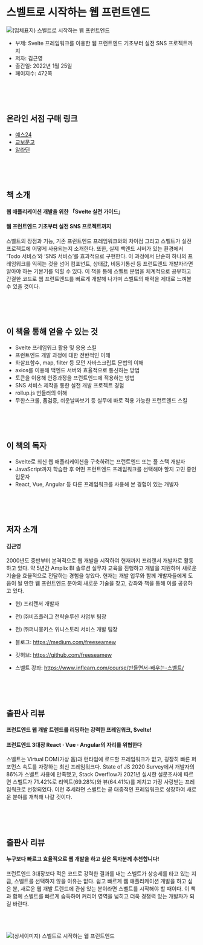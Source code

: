 # 스벨트로 시작하는 웹 프런트엔드
![(입체표지) 스벨트로 시작하는 웹 프런트엔드](https://user-images.githubusercontent.com/21074282/149688573-904d8edf-3c7f-4365-98bc-d11c31868d73.png)

- 부제: Svelte 프레임워크를 이용한 웹 프런트엔드 기초부터 실전 SNS 프로젝트까지
- 저자: 김근영
- 출간일: 2022년 1월 25일
- 페이지수: 472쪽


<br><br><br>
## 온라인 서점 구매 링크
- [예스24](http://www.yes24.com/Product/Goods/106212164)
- [교보문고](http://www.kyobobook.co.kr/product/detailViewKor.laf?ejkGb=KOR&mallGb=KOR&barcode=9791165921132&orderClick=LET&Kc=)
- [알라딘](https://www.aladin.co.kr/shop/wproduct.aspx?ItemId=286865838&start=slayer)

<br><br><br>
## 책 소개
<h4>웹 애플리케이션 개발을 위한 「Svelte 실전 가이드」</h4>
<h4>웹 프런트엔드 기초부터 실전 SNS 프로젝트까지</h4>
스벨트의 장점과 기능, 기존 프런트엔드 프레임워크와의 차이점 그리고 스벨트가 실전 프로젝트에 어떻게 사용되는지 소개한다. 또한, 실제 백엔드 서버가 있는 환경에서 ‘Todo 서비스’와 ‘SNS 서비스’를 효과적으로 구현한다. 이 과정에서 단순히 하나의 프레임워크를 익히는 것을 넘어 컴포넌트, 상태값, 비동기통신 등 프런트엔드 개발자라면 알아야 하는 기본기를 익힐 수 있다. 이 책을 통해 스벨트 문법을 체계적으로 공부하고 간결한 코드로 웹 프런트엔드를 빠르게 개발해 나가며 스벨트의 매력을 제대로 느껴볼 수 있을 것이다.

<br><br><br>
## 이 책을 통해 얻을 수 있는 것
- Svelte 프레임워크 활용 및 응용 스킬
- 프런트엔드 개발 과정에 대한 전반적인 이해
- 화살표함수, map, filter 등 모던 자바스크립트 문법의 이해
- axios를 이용해 백엔드 서버와 효율적으로 통신하는 방법
- 토큰을 이용해 인증과정을 프런트엔드에 적용하는 방법
- SNS 서비스 제작을 통한 실전 개발 프로젝트 경험
- rollup.js 번들러의 이해
- 무한스크롤, 폼검증, 쉬운날짜보기 등 실무에 바로 적용 가능한 프런트엔드 스킬

<br><br><br>
## 이 책의 독자
- Svelte로 최신 웹 애플리케이션을 구축하려는 프런트엔드 또는 풀 스택 개발자
- JavaScript까지 학습한 후 어떤 프런트엔드 프레임워크를 선택해야 할지 고민 중인 입문자
- React, Vue, Angular 등 다른 프레임워크를 사용해 본 경험이 있는 개발자

<br><br><br>
## 저자 소개
<h4>김근영</h4>

2000년도 중반부터 본격적으로 웹 개발을 시작하여 현재까지 프리랜서 개발자로 활동하고 있다. 약 5년간 Amplix BI 솔루션 실무자 교육을 진행하고 개발을 지원하며 새로운 기술을 효율적으로 전달하는 경험을 쌓았다. 현재는 개발 업무와 함께 개발자들에게 도움이 될 만한 웹 프런트엔드 분야의 새로운 기술을 찾고, 강좌와 책을 통해 이를 공유하고 있다.

- 현) 프리랜서 개발자
- 전) ㈜비즈플러그 전략솔루션 사업부 팀장
- 전) ㈜퍼니몽키스 위니스토리 서비스 개발 팀장

- 블로그: https://medium.com/freeseamew
- 깃허브: https://github.com/freeseamew
- 스벨트 강좌: https://www.inflearn.com/course/만들면서-배우는-스벨트/

<br><br><br>
## 출판사 리뷰
<h4>프런트엔드 웹 개발 트렌드를 리딩하는 강력한 프레임워크, Svelte!</h4>
<h4>프런트엔드 3대장 React · Vue · Angular의 자리를 위협한다</h4>
 
스벨트는 Virtual DOM(가상 돔)과 런타임에 로드할 프레임워크가 없고, 굉장히 빠른 퍼포먼스 속도를 자랑하는 최신 프레임워크다. State of JS 2020 Survey에서 개발자의 86%가 스벨트 사용에 만족했고, Stack Overflow가 2021년 실시한 설문조사에 따르면 스벨트가 71.42%로 리액트(69.28%)와 뷰(64.41%)를 제치고 가장 사랑받는 프레임워크로 선정되었다. 이런 추세라면 스벨트는 곧 대중적인 프레임워크로 성장하여 새로운 분야를 개척해 나갈 것이다.

<br><br><br>
## 출판사 리뷰
<h4>누구보다 빠르고 효율적으로 웹 개발을 하고 싶은 독자분께 추천합니다!</h4>
 
프런트엔드 3대장보다 적은 코드로 강력한 결과를 내는 스벨트가 상승세를 타고 있는 지금, 스벨트를 선택하지 않을 이유는 없다. 쉽고 빠르게 웹 애플리케이션 개발을 하고 싶은 분, 새로운 웹 개발 트렌드에 관심 있는 분이라면 스벨트를 시작해야 할 때이다. 이 책과 함께 스벨트를 빠르게 습득하여 커리어 영역을 넓히고 더욱 경쟁력 있는 개발자가 되길 바란다.

<br><br><br>
![(상세이미지) 스벨트로 시작하는 웹 프런트엔드](https://user-images.githubusercontent.com/21074282/149688599-c9c5ad0e-55b4-4da2-9640-eefe62727d26.jpg)
